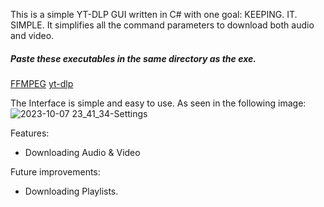 This is a simple YT-DLP GUI written in C# with one goal: KEEPING. IT. SIMPLE.
It simplifies all the command parameters to download both audio and video.

##### Paste these executables in the same directory as the exe.
[FFMPEG](https://github.com/BtbN/FFmpeg-Builds/releases/download/latest/ffmpeg-master-latest-win64-gpl.zip)
[yt-dlp](https://github.com/yt-dlp/yt-dlp/releases/download/2023.10.07/yt-dlp_win.zip)

The Interface is simple and easy to use. As seen in the following image:
![2023-10-07 23_41_34-Settings](https://github.com/quaatos/YoutubeDownloader/assets/93578678/566b0d0e-88e1-4257-a600-820179879f01)

Features:
  - Downloading Audio & Video 


Future improvements:
  - Downloading Playlists.
